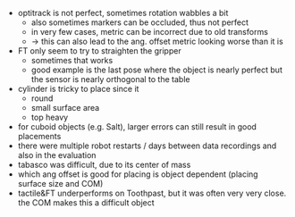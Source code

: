 * optitrack is not perfect, sometimes rotation wabbles a bit
  * also sometimes markers can be occluded, thus not perfect
  * in very few cases, metric can be incorrect due to old transforms
  * -> this can also lead to the ang. offset metric looking worse than it is
* FT only seem to try to straighten the gripper
  * sometimes that works
  * good example is the last pose where the object is nearly perfect but the sensor is nearly orthogonal to the table
* cylinder is tricky to place since it 
  * round
  * small surface area
  * top heavy
* for cuboid objects (e.g. Salt), larger errors can still result in good placements
* there were multiple robot restarts / days between data recordings and also in the evaluation
* tabasco was difficult, due to its center of mass
* which ang offset is good for placing is object dependent (placing surface size and COM)
* tactile&FT underperforms on Toothpast, but it was often very very close. the COM makes this a difficult object